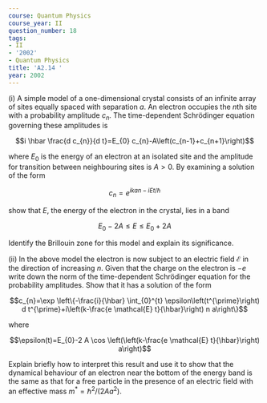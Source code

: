 ```yaml
---
course: Quantum Physics
course_year: II
question_number: 18
tags:
- II
- '2002'
- Quantum Physics
title: 'A2.14 '
year: 2002
---
```



(i) A simple model of a one-dimensional crystal consists of an infinite array of sites equally spaced with separation $a$. An electron occupies the $n$th site with a probability amplitude $c_{n}$. The time-dependent Schrödinger equation governing these amplitudes is

$$i \hbar \frac{d c_{n}}{d t}=E_{0} c_{n}-A\left(c_{n-1}+c_{n+1}\right)$$

where $E_{0}$ is the energy of an electron at an isolated site and the amplitude for transition between neighbouring sites is $A>0$. By examining a solution of the form

$$c_{n}=e^{i k a n-i E t / \hbar}$$

show that $E$, the energy of the electron in the crystal, lies in a band

$$E_{0}-2 A \leq E \leq E_{0}+2 A$$

Identify the Brillouin zone for this model and explain its significance.

(ii) In the above model the electron is now subject to an electric field $\mathcal{E}$ in the direction of increasing $n$. Given that the charge on the electron is $-e$ write down the norm of the time-dependent Schrödinger equation for the probability amplitudes. Show that it has a solution of the form

$$c_{n}=\exp \left\{-\frac{i}{\hbar} \int_{0}^{t} \epsilon\left(t^{\prime}\right) d t^{\prime}+i\left(k-\frac{e \mathcal{E} t}{\hbar}\right) n a\right\}$$

where

$$\epsilon(t)=E_{0}-2 A \cos \left(\left(k-\frac{e \mathcal{E} t}{\hbar}\right) a\right)$$

Explain briefly how to interpret this result and use it to show that the dynamical behaviour of an electron near the bottom of the energy band is the same as that for a free particle in the presence of an electric field with an effective mass $m^{*}=\hbar^{2} /\left(2 A a^{2}\right)$.